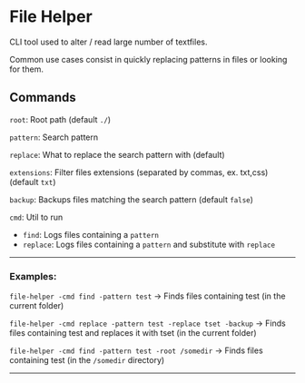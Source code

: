 # File Helper

CLI tool used to alter / read large number of textfiles.

Common use cases consist in quickly replacing patterns in files or looking for them.

## Commands

`root`: Root path (default `./`)

`pattern`: Search pattern

`replace`: What to replace the search pattern with (default)

`extensions`: Filter files extensions (separated by commas, ex. txt,css) (default `txt`)

`backup`: Backups files matching the search pattern (default `false`)

`cmd`: Util to run

- `find`: Logs files containing a `pattern`
- `replace`: Logs files containing a `pattern` and substitute with `replace`

<hr />

### Examples:

`file-helper -cmd find -pattern test` -> Finds files containing test (in the current folder)

`file-helper -cmd replace -pattern test -replace tset -backup` -> Finds files containing test and replaces it with tset (in the current folder)

`file-helper -cmd find -pattern test -root /somedir` -> Finds files containing test (in the `/somedir` directory)

<hr />  
